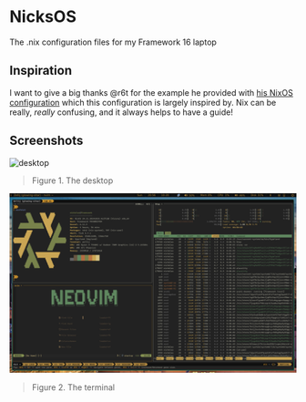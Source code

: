 # NicksOS

The .nix configuration files for my Framework 16 laptop

## Inspiration

I want to give a big thanks @r6t for the example he provided with
[his NixOS configuration](https://github.com/r6t/nixos-r6t) which this
configuration is largely inspired by. Nix can be really, _really_ confusing, and
it always helps to have a guide!

## Screenshots

![desktop](./images/desktop.png)

> Figure 1. The desktop

![terminal](./images/terminal.png)

> Figure 2. The terminal
